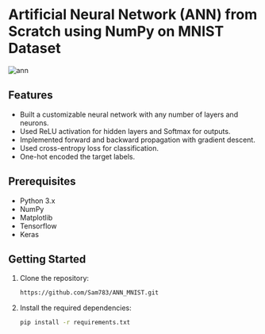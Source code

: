 # Artificial Neural Network (ANN) from Scratch using NumPy on MNIST Dataset
![ann](https://github.com/user-attachments/assets/99e768f7-5801-4c8d-88b0-472b91ab1b7b)

## Features
- Built a customizable neural network with any number of layers and neurons.
- Used ReLU activation for hidden layers and Softmax for outputs.
- Implemented forward and backward propagation with gradient descent.
- Used cross-entropy loss for classification.
- One-hot encoded the target labels.

## Prerequisites
- Python 3.x
- NumPy
- Matplotlib
- Tensorflow
- Keras

## Getting Started
1. Clone the repository:
   ```bash
   https://github.com/Sam783/ANN_MNIST.git
2. Install the required dependencies:
   ```bash
   pip install -r requirements.txt
